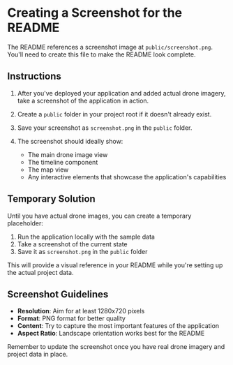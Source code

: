 # Creating a Screenshot for the README

The README references a screenshot image at `public/screenshot.png`. You'll need to create this file to make the README look complete.

## Instructions

1. After you've deployed your application and added actual drone imagery, take a screenshot of the application in action.

2. Create a `public` folder in your project root if it doesn't already exist.

3. Save your screenshot as `screenshot.png` in the `public` folder.

4. The screenshot should ideally show:
   - The main drone image view
   - The timeline component
   - The map view
   - Any interactive elements that showcase the application's capabilities

## Temporary Solution

Until you have actual drone images, you can create a temporary placeholder:

1. Run the application locally with the sample data
2. Take a screenshot of the current state
3. Save it as `screenshot.png` in the `public` folder

This will provide a visual reference in your README while you're setting up the actual project data.

## Screenshot Guidelines

- **Resolution**: Aim for at least 1280x720 pixels
- **Format**: PNG format for better quality
- **Content**: Try to capture the most important features of the application
- **Aspect Ratio**: Landscape orientation works best for the README

Remember to update the screenshot once you have real drone imagery and project data in place.
